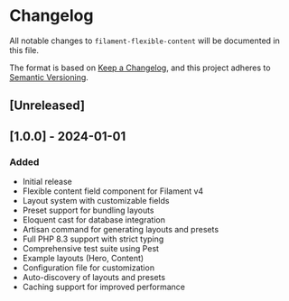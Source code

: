 # Changelog

All notable changes to `filament-flexible-content` will be documented in this file.

The format is based on [Keep a Changelog](https://keepachangelog.com/en/1.0.0/),
and this project adheres to [Semantic Versioning](https://semver.org/spec/v2.0.0.html).

## [Unreleased]

## [1.0.0] - 2024-01-01

### Added
- Initial release
- Flexible content field component for Filament v4
- Layout system with customizable fields
- Preset support for bundling layouts
- Eloquent cast for database integration
- Artisan command for generating layouts and presets
- Full PHP 8.3 support with strict typing
- Comprehensive test suite using Pest
- Example layouts (Hero, Content)
- Configuration file for customization
- Auto-discovery of layouts and presets
- Caching support for improved performance
